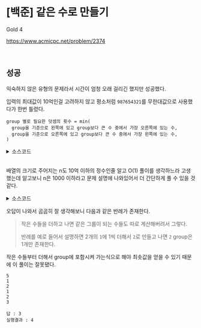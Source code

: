 # [백준] 같은 수로 만들기

Gold 4

https://www.acmicpc.net/problem/2374

<br>

## 성공

익숙하지 않은 유형의 문제라서 시간이 엄청 오래 걸리긴 했지만 성공했다.

입력의 최대값이 10억인걸 고려하지 않고 평소처럼 `987654321`를 무한대값으로 사용했다가 한번 틀렸다.

```
group 별로 필요한 덧셈의 횟수 = min(
  group을 기준으로 왼쪽에 있고 group보다 큰 수 중에서 가장 오른쪽에 있는 수,
  group을 기준으로 오른쪽에 있고 group보다 큰 수 중에서 가장 왼쪽에 있는 수,
)
```

<details><summary>소스코드</summary>

```java
import java.io.*;
import java.util.*;

public class Main {

    final int INF = 1000000001;

    int N;
    int[] A;

    int i = 0;

    long f(int left) {
        long cnt = 0;
        int curGroup = A[i];

        while (true) {

            int nextNum;
            if (++i == N) nextNum = INF;
            else nextNum = A[i];

            if (nextNum > curGroup) {
                int goal = Math.min(left, nextNum);
                if(goal == INF) return cnt;
                else return cnt + goal - curGroup;
            }

            if (nextNum < curGroup) {
                cnt += f(curGroup);
                i--;
            }
        }
    }

    void run() throws Exception {
        BufferedReader br = new BufferedReader(new InputStreamReader(System.in));

        N = Integer.parseInt(br.readLine());
        A = new int[N];
        for (int i = 0; i < N; i++) {
            A[i] = Integer.parseInt(br.readLine());
        }

        long answer = 0;
        while (i < N) answer += f(INF);

        System.out.println(answer);

        br.close();
    }

    public static void main(String[] args) throws Exception {
        new Main().run();
    }
}
```

</details>

<br>

배열의 크기로 주어지는 n도 10억 이하의 정수인줄 알고 O(1) 풀이를 생각하느라 고생했는데 알고보니 n은 1000 이하라고 문제 설명에 나와있어서 더 간단하게 풀 수 있을 것 같다.

<details><summary>소스코드</summary>

```java
import java.io.*;
import java.util.*;

public class Main {

    final int INF = 1000000001;

    int N;
    int[] A;

    long cntAdd(int i) {
        int curNum = A[i];
        int left = INF;
        for (int j = i - 1; j >= 0; j--) {
            if(A[j] <= curNum) continue;
            left = A[j];
            break;
        }
        int right = INF;
        for (int j = i + 1; j < N; j++) {
            if(A[j] <= curNum) continue;
            right = A[j];
            break;
        }
        return Math.min(left, right) == INF ? 0 : Math.min(left, right) - curNum;
    }

    void run() throws Exception {
        BufferedReader br = new BufferedReader(new InputStreamReader(System.in));

        N = Integer.parseInt(br.readLine());
        A = new int[N];
        for (int i = 0; i < N; i++) {
            A[i] = Integer.parseInt(br.readLine());
        }

        long answer = 0;
        int curNum = A[0];
        for (int i = 1; i < N; i++) {
            if (curNum != A[i]) {
                if(i == 1) answer += cntAdd(0);
                answer += cntAdd(i);
                curNum = A[i];
            }
        }
        System.out.println(answer);

        br.close();
    }

    public static void main(String[] args) throws Exception {
        new Main().run();
    }
}
```

</details>

오답이 나와서 곰곰히 잘 생각해보니 다음과 같은 반례가 존재한다.

> 작은 수들을 더하고 나면 같은 그룹이 되는 수들도 따로 계산해버려서 그렇다.
>
> 반례를 예로 들어서 설명하면 2개의 `1`에 1씩 더해서 `2`로 만들고 나면 `2` group은 1개만 존재한다.

작은 수들부터 더해서 group에 포함시켜 가는식으로 해야 최솟값을 얻을 수 있기 때문에 이 풀이는 잘못됐다.

```
5
1
2
1
2
3

답 : 3
실행결과 : 4
```